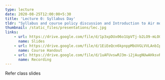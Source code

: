 ```yaml
---
type: lecture
date: 2020-08-25T12:00:00+5:30
title: 'Lecture 0: Syllabus Day'
tldr: "Syllabus and course policy discussion and Introduction to Air mode of Transportation"
thumbnail: /static_files/presentations/lec.jpg
links: 
    - url: https://drive.google.com/file/d/1p3xpDUx06o1UpVTj-b2LO9-mLO0-6Wir/view?usp=sharing
      name: Slides
    - url: https://drive.google.com/file/d/1EiEeQcn6kpnppMbUVGLVVLAnbIpqDhYF/view?usp=sharing
      name: Course Handout
    - url: https://drive.google.com/file/d/1uAFUvswRJ3m-i2jAugNUwAHksvRWuFW1/view?usp=sharing
      name: Recording
---
```

Refer class slides
